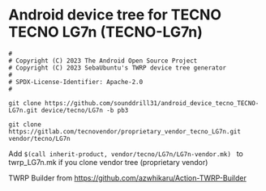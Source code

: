 # Android device tree for TECNO TECNO LG7n (TECNO-LG7n)

```
#
# Copyright (C) 2023 The Android Open Source Project
# Copyright (C) 2023 SebaUbuntu's TWRP device tree generator
#
# SPDX-License-Identifier: Apache-2.0
#
```
```git clone https://github.com/sounddrill31/android_device_tecno_TECNO-LG7n.git device/tecno/LG7n -b pb3``` 

```git clone https://gitlab.com/tecnovendor/proprietary_vendor_tecno_LG7n.git vendor/tecno/LG7n```

Add ```$(call inherit-product, vendor/tecno/LG7n/LG7n-vendor.mk) ``` to twrp_LG7n.mk if you clone vendor tree (proprietary vendor)

TWRP Builder from https://github.com/azwhikaru/Action-TWRP-Builder
